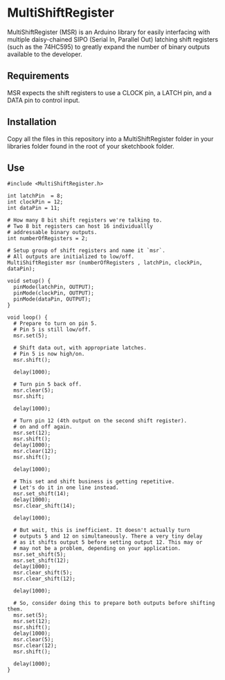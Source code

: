 # MultiShiftRegister

MultiShiftRegister (MSR) is an Arduino library for easily interfacing with multiple daisy-chained SIPO (Serial In, Parallel Out) latching shift registers (such as the 74HC595) to greatly expand the number of binary outputs available to the developer.

## Requirements

MSR expects the shift registers to use a CLOCK pin, a LATCH pin, and a DATA pin to control input.

## Installation

Copy all the files in this repository into a MultiShiftRegister folder in your libraries folder found in the root of your sketchbook folder.

## Use

```
#include <MultiShiftRegister.h>

int latchPin  = 8;
int clockPin = 12;
int dataPin = 11;

# How many 8 bit shift registers we're talking to.
# Two 8 bit registers can host 16 individuallly
# addressable binary outputs.
int numberOfRegisters = 2;

# Setup group of shift registers and name it `msr`.
# All outputs are initialized to low/off.
MultiShiftRegister msr (numberOfRegisters , latchPin, clockPin, dataPin); 

void setup() {
  pinMode(latchPin, OUTPUT);
  pinMode(clockPin, OUTPUT);
  pinMode(dataPin, OUTPUT);
}

void loop() {
  # Prepare to turn on pin 5.
  # Pin 5 is still low/off.
  msr.set(5);

  # Shift data out, with appropriate latches.
  # Pin 5 is now high/on.
  msr.shift();

  delay(1000);

  # Turn pin 5 back off.
  msr.clear(5);
  msr.shift;

  delay(1000);

  # Turn pin 12 (4th output on the second shift register).
  # on and off again.
  msr.set(12); 
  msr.shift(); 
  delay(1000);
  msr.clear(12); 
  msr.shift(); 

  delay(1000);

  # This set and shift business is getting repetitive.
  # Let's do it in one line instead.
  msr.set_shift(14);
  delay(1000);
  msr.clear_shift(14);

  delay(1000);

  # But wait, this is inefficient. It doesn't actually turn
  # outputs 5 and 12 on simultaneously. There a very tiny delay
  # as it shifts output 5 before setting output 12. This may or
  # may not be a problem, depending on your application.
  msr.set_shift(5);
  msr.set_shift(12);
  delay(1000);
  msr.clear_shift(5);
  msr.clear_shift(12);

  delay(1000);

  # So, consider doing this to prepare both outputs before shifting them.
  msr.set(5);
  msr.set(12);
  msr.shift();
  delay(1000);
  msr.clear(5);
  msr.clear(12);
  msr.shift();

  delay(1000);
}
```
